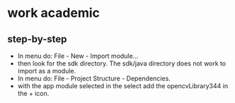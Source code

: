# work academic
## step-by-step

* In menu do: File - New - Import module...
* then look for the sdk directory. The sdk/java directory does not work to import as a module.
* In menu do: File - Project Structure - Dependencies. 
* with the app module selected in the select add the opencvLibrary344 in the + icon.